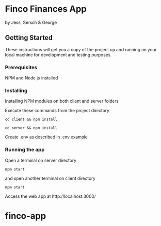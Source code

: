 # Finco Finances App

by Jess, Sersch & George

## Getting Started

These instructions will get you a copy of the project up and running on your local machine for development and testing purposes.

### Prerequisites

NPM and Node.js installed

### Installing

Installing NPM modules on both client and server folders

Execute these commands from the project directory

```
cd client && npm install
```

```
cd server && npm install
```
Create .env as described in .env.example

### Running the app

Open a terminal on server directory

```
npm start
```

and open another terminal on client directory

```
npm start
```

Access the web app at http://localhost:3000/
# finco-app
